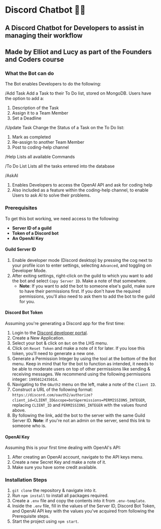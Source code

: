 # Discord Chatbot 🤖💬

## A Discord Chatbot for Developers to assist in managing their workflow
## Made by Elliot and Lucy as part of the Founders and Coders course

### What the Bot can do 

The Bot enables Developers to do the following:

/Add Task 
Add a Task to their To Do list, stored on MongoDB. Users have the option to add a:
1. Description of the Task
2. Assign it to a Team Member
3. Set a Deadline

/Update Task 
Change the Status of a Task on the To Do list:
1. Mark as completed
2. Re-assign to another Team Member
3. Post to coding-help channel

/Help
Lists all available Commands 

/To Do List 
Lists all the tasks entered into the database

/AskAI
1. Enables Developers to access the OpenAI API and ask for coding help
2. Also included as a feature within the coding-help channel, to enable Users to ask AI to solve their problems.

### Prerequisites

To get this bot working, we need access to the following:

- **Server ID of a guild** 
- **Token of a Discord bot** 
- **An OpenAI Key** 

#### Guild Server ID

1. Enable developer mode (Discord desktop) by pressing the cog next to your profile icon to enter settings, selecting `Advanced`, and toggling on Developer Mode.
2. After exiting settings, right-click on the guild to which you want to add the bot and select `Copy Server ID`. Make a note of that somewhere.
   - **Note**: If you want to add the bot to someone else's guild, make sure to have their permissions first. If you don't have the required permissions, you'll also need to ask them to add the bot to the guild for you.

#### Discord Bot Token

Assuming you're generating a Discord app for the first time:

1. Login to the [Discord developer portal](https://discord.com/developers/applications).
2. Create a New Application.
3. Select your bot & click on `Bot` on the LHS menu.
4. Click on `Reset Token` and make a note of it for later. If you lose this token, you'll need to generate a new one.
5. Generate a Permission Integer by using the tool at the bottom of the Bot menu. Keep in mind that for the bot to function as intended, it needs to be able to moderate users on top of other permissions like sending & receiving messages. We recommend using the following permissions integer: `1995012435014`.
6. Navigating to the `OAuth2` menu on the left, make a note of the `Client ID`.
7. Construct a URL of the following format: `https://discord.com/oauth2/authorize?client_id=CLIENT_ID&scope=bot&permissions=PERMISSIONS_INTEGER`, replacing `CLIENT_ID` and `PERMISSIONS_INTEGER` with the values found above.
8. By following the link, add the bot to the server with the same Guild Server ID. **Note**: if you're not an admin on the server, send this link to someone who is.

#### OpenAI Key

Assuming this is your first time dealing with OpenAI's API:

1. After creating an OpenAI account, navigate to the API keys menu.
2. Create a new Secret Key and make a note of it.
3. Make sure you have some credit available.

### Installation Steps

1. `git clone` the repository & navigate into it.
2. Run `npm install` to install all packages required.
3. Create a `.env` file and copy the contents into it from `.env-template`.
4. Inside the `.env` file, fill in the values of the Server ID, Discord Bot Token, and OpenAI API key with the values you've acquired from following the Prerequisite steps.
5. Start the project using `npm start`.




